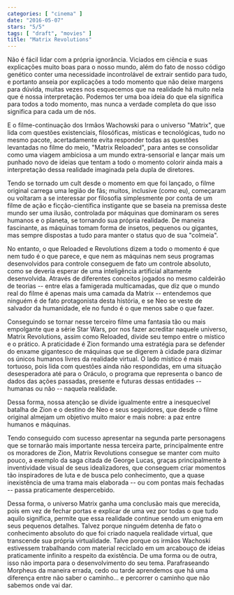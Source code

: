 ```yaml
---
categories: [ "cinema" ]
date: "2016-05-07"
stars: "5/5"
tags: [ "draft", "movies" ]
title: "Matrix Revolutions"
---
```

Não é fácil lidar com a própria ignorância. Viciados em ciência
e suas explicações muito boas para o nosso mundo, além do fato de
nosso código genético conter uma necessidade incontrolável de extrair
sentido para tudo, e portanto anseia por explicações a todo momento
que não deixe margens para dúvida, muitas vezes nos esquecemos que na
realidade há muito nela que é nossa interpretação. Podemos ter uma
boa ideia do que ela significa para todos a todo momento, mas nunca a
verdade completa do que isso significa para cada um de nós.

E o filme-continuação dos Irmãos Wachowski para o universo
"Matrix", que lida com questões existenciais, filosóficas, místicas e
tecnológicas, tudo no mesmo pacote, acertadamente evita responder todas
as questões levantadas no filme do meio, "Matrix Reloaded", para antes se
consolidar como uma viagem ambiciosa a um mundo extra-sensorial e lançar
mais um punhado novo de ideias que tentam a todo o momento colorir ainda
mais a interpretação dessa realidade imaginada pela dupla de diretores.

Tendo se tornado um cult desde o momento em que foi lançado, o filme
original carrega uma legião de fãs; muitos, inclusive (como eu),
começaram ou voltaram a se interessar por filosofia simplesmente por
conta de um filme de ação e ficção-científica instigante que se
baseia na premissa deste mundo ser uma ilusão, controlada por máquinas
que dominaram os seres humanos e o planeta, se tornando sua própria
realidade. De maneira fascinante, as máquinas tomam forma de insetos,
pequenos ou gigantes, mas sempre dispostas a tudo para manter o status
quo de sua "colmeia".

No entanto, o que Reloaded e Revolutions dizem a todo o momento é que
nem tudo é o que parece, e que nem as máquinas nem seus programas
desenvolvidos para controle conseguem de fato um controle absoluto,
como se deveria esperar de uma inteligência artificial altamente
desenvolvida. Através de diferentes conceitos jogados no mesmo caldeirão
de teorias -- entre elas a famigerada multicamadas, que diz que o mundo
real do filme é apenas mais uma camada da Matrix -- entendemos que
ninguém é de fato protagonista desta história, e se Neo se veste de
salvador da humanidade, ele no fundo é o que menos sabe o que fazer.

Conseguindo se tornar nesse terceiro filme uma fantasia tão ou mais
empolgante que a série Star Wars, por nos fazer acreditar naquele
universo, Matrix Revolutions, assim como Reloaded, divide seu tempo
entre o místico e o prático. A praticidade é Zion formando uma
estratégia para se defender do enxame gigantesco de máquinas que se
digerem à cidade para dizimar os únicos humanos livres da realidade
virtual. O lado místico é mais tortuoso, pois lida com questões ainda
não respondidas, em uma situação desesperadora até para o Oráculo,
o programa que representa o banco de dados das ações passadas, presente
e futuras dessas entidades -- humanas ou não -- naquela realidade.

Dessa forma, nossa atenção se divide igualmente entre a inesquecível
batalha de Zion e o destino de Neo e seus seguidores, que desde o filme
original almejam um objetivo muito maior e mais nobre: a paz entre
humanos e máquinas.

Tendo conseguido com sucesso apresentar na segunda parte personagens que
se tornarão mais importante nessa terceira parte, principalmente entre
os moradores de Zion, Matrix Revolutions consegue se manter com muito
pouco, a exemplo da saga citada de George Lucas, graças principalmente
à inventividade visual de seus idealizadores, que conseguem criar
momentos tão inspiradores de luta e de busca pelo conhecimento, que a
quase inexistência de uma trama mais elaborada -- ou com pontas mais
fechadas -- passa praticamente despercebido.

Dessa forma, o universo Matrix ganha uma conclusão mais que merecida,
pois em vez de fechar portas e explicar de uma vez por todas o que tudo
aquilo significa, permite que essa realidade continue sendo um enigma
em seus pequenos detalhes. Talvez porque ninguém detenha de fato o
conhecimento absoluto do que foi criado naquela realidade virtual, que
transcende sua própria virtualidade. Talve porque os irmãos Wachoski
estivessem trabalhando com material reciclado em um arcabouço de ideias
praticamente infinito a respeito da existência. De uma forma ou de outra,
isso não importa para o desenvolvimento do seu tema. Parafraseando
Morpheus da maneira errada, cedo ou tarde aprendemos que há uma
diferença entre não saber o caminho... e percorrer o caminho que não
sabemos onde vai dar.
